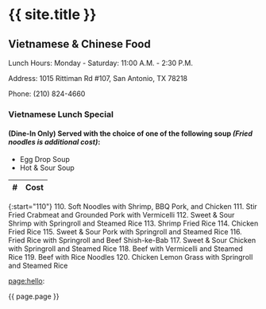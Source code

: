# {{ site.title }}
## Vietnamese & Chinese Food

Lunch Hours: Monday - Saturday: 11:00 A.M. - 2:30 P.M.

Address: 1015 Rittiman Rd #107, San Antonio, TX 78218

Phone: (210) 824-4660

### Vietnamese Lunch Special
#### (Dine-In Only) Served with the choice of one of the following soup _(Fried noodles is additional cost)_:
- Egg Drop Soup
- Hot & Sour Soup

|#|Cost|
|:-|:-|

{:start="110"}
110. Soft Noodles with Shrimp, BBQ Pork, and Chicken
111. Stir Fried Crabmeat and Grounded Pork with Vermicelli
112. Sweet & Sour Shrimp with Springroll and Steamed Rice
113. Shrimp Fried Rice
114. Chicken Fried Rice
115. Sweet & Sour Pork with Springroll and Steamed Rice
116. Fried Rice with Springroll and Beef Shish-ke-Bab
117. Sweet & Sour Chicken with Springroll and Steamed Rice
118. Beef with Vermicelli and Steamed Rice
119. Beef with Rice Noodles
120. Chicken Lemon Grass with Springroll and Steamed Rice

<page:hello>:<page>

{{ page.page }}
